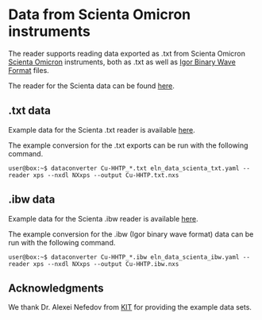 # Data from Scienta Omicron instruments

The reader supports reading data exported as .txt from Scienta Omicron [Scienta Omicron](https://www.scientaomicron.com/en/) instruments, both as .txt as well as [Igor Binary Wave Format](https://www.wavemetrics.com/) files.

The reader for the Scienta data can be found [here](https://github.com/FAIRmat-NFDI/pynxtools-xps/tree/main/src/pynxtools_xps/scienta).

## .txt data

<!-- How is this data structured --> 

Example data for the Scienta .txt reader is available [here](https://github.com/FAIRmat-NFDI/pynxtools-xps/tree/main/examples/scienta/txt).

The example conversion for the .txt exports can be run with the following command.

```console
user@box:~$ dataconverter Cu-HHTP_*.txt eln_data_scienta_txt.yaml --reader xps --nxdl NXxps --output Cu-HHTP.txt.nxs
```

## .ibw data

<!-- How is this data structured --> 

Example data for the Scienta .ibw reader is available [here](https://github.com/FAIRmat-NFDI/pynxtools-xps/tree/main/examples/scienta/ibw).

The example conversion for the .ibw (Igor binary wave format) data can be run with the following command.

```console
user@box:~$ dataconverter Cu-HHTP_*.ibw eln_data_scienta_ibw.yaml --reader xps --nxdl NXxps --output Cu-HHTP.ibw.nxs
```

## Acknowledgments
We thank Dr. Alexei Nefedov from [KIT](https://www.ifg.kit.edu/21_1296.php) for providing the example data sets.